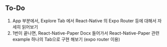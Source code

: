 ## To-Do
1) App 부분에서, Explore Tab 에서 React-Native 의 Expo Router 등에 대해서 자세히 읽어보기
2) 1번이 끝나면, React-Native-Paper Docx 들어가서 React-Native-Paper 관련 example 하나의 Tab으로 구현 해보기 (expo router 이용)